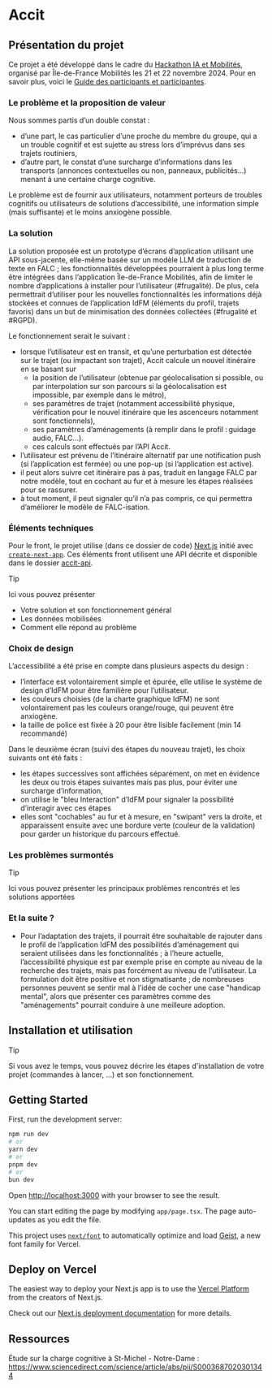 # Accit

## Présentation du projet

Ce projet a été développé dans le cadre du [Hackathon IA et Mobilités](https://www.iledefrance-mobilites.fr/actualites/hackathon-2024-ia-et-mobilites), organisé par Île-de-France Mobilités les 21 et 22 novembre 2024. 
Pour en savoir plus, voici le [Guide des participants et participantes](https://github.com/IleDeFranceMobilites/hackathon_ia_mobilites_2024).


### Le problème et la proposition de valeur 
Nous sommes partis d’un double constat : 
- d’une part, le cas particulier d’une proche du membre du groupe, qui a un trouble cognitif et est sujette au stress lors d’imprévus dans ses trajets routiniers,
- d’autre part, le constat d’une surcharge d’informations dans les transports (annonces contextuelles ou non, panneaux, publicités…) menant à une certaine charge cognitive.

Le problème est de fournir aux utilisateurs, notamment porteurs de troubles cognitifs ou utilisateurs de solutions d’accessibilité, une information simple (mais suffisante) et le moins anxiogène possible.


### La solution
La solution proposée est un prototype d’écrans d’application utilisant une API sous-jacente, elle-même basée sur un modèle LLM de traduction de texte en FALC ; les fonctionnalités développées pourraient à plus long terme être intégrées dans l’application Île-de-France Mobilités, afin de limiter le nombre d’applications à installer pour l’utilisateur (#frugalité). De plus, cela permettrait d’utiliser pour les nouvelles fonctionnalités les informations déjà stockées et connues de l’application IdFM (éléments du profil, trajets favoris) dans un but de minimisation des données collectées (#frugalité et #RGPD).

Le fonctionnement serait le suivant :
- lorsque l’utilisateur est en transit, et qu’une perturbation est détectée sur le trajet (ou impactant son trajet), Accit calcule un nouvel itinéraire en se basant sur
  - la position de l’utilisateur (obtenue par géolocalisation si possible, ou par interpolation sur son parcours si la géolocalisation est impossible, par exemple dans le métro),
  - ses paramètres de trajet (notamment accessibilité physique, vérification pour le nouvel itinéraire que les ascenceurs notamment sont fonctionnels),
  - ses paramètres d’aménagements (à remplir dans le profil : guidage audio, FALC…).
  - ces calculs sont effectués par l’API Accit.
- l’utilisateur est prévenu de l’itinéraire alternatif par une notification push (si l’application est fermée) ou une pop-up (si l’application est active).
- il peut alors suivre cet itinéraire pas à pas, traduit en langage FALC par notre modèle, tout en cochant au fur et à mesure les étapes réalisées pour se rassurer.
- à tout moment, il peut signaler qu’il n’a pas compris, ce qui permettra d’améliorer le modèle de FALC-isation.

### Éléments techniques
Pour le front, le projet utilise (dans ce dossier de code) [Next.js](https://nextjs.org) initié avec [`create-next-app`](https://nextjs.org/docs/app/api-reference/cli/create-next-app).
Ces éléments front utilisent une API décrite et disponible dans le dossier [accit-api](https://github.com/idfm-ai-hackathon/accit-api).

> [!TIP]
> Ici vous pouvez présenter 
> - Votre solution et son fonctionnement général
> - Les données mobilisées
> - Comment elle répond au problème
>
### Choix de design
L’accessibilité a été prise en compte dans plusieurs aspects du design :
- l’interface est volontairement simple et épurée, elle utilise le système de design d’IdFM pour être familière pour l’utilisateur.
- les couleurs choisies (de la charte graphique IdFM) ne sont volontairement pas les couleurs orange/rouge, qui peuvent être anxiogène.
- la taille de police est fixée à 20 pour être lisible facilement (min 14 recommandé)

Dans le deuxième écran (suivi des étapes du nouveau trajet), les choix suivants ont été faits :
- les étapes successives sont affichées séparément, on met en évidence les deux ou trois étapes suivantes mais pas plus, pour éviter une surcharge d’information,
- on utilise le "bleu Interaction" d’IdFM pour signaler la possibilité d’interagir avec ces étapes
- elles sont "cochables" au fur et à mesure, en "swipant" vers la droite, et apparaissent ensuite avec une bordure verte (couleur de la validation) pour garder un historique du parcours effectué.

### Les problèmes surmontés
> [!TIP]
> Ici vous pouvez présenter les principaux problèmes rencontrés et les solutions apportées

### Et la suite ? 
- Pour l’adaptation des trajets, il pourrait être souhaitable de rajouter dans le profil de l’application IdFM des possibilités d’aménagement qui seraient utilisées dans les fonctionnalités ; à l’heure actuelle, l’accessibilité physique est par exemple prise en compte au niveau de la recherche des trajets, mais pas forcément au niveau de l’utilisateur. La formulation doit être positive et non stigmatisante ; de nombreuses personnes peuvent se sentir mal à l’idée de cocher une case "handicap mental", alors que présenter ces paramètres comme des "aménagements" pourrait conduire à une meilleure adoption.

## Installation et utilisation
> [!TIP]
> Si vous avez le temps, vous pouvez décrire les étapes d'installation de votre projet (commandes à lancer, ...) et son fonctionnement.

## Getting Started

First, run the development server:

```bash
npm run dev
# or
yarn dev
# or
pnpm dev
# or
bun dev
```

Open [http://localhost:3000](http://localhost:3000) with your browser to see the result.

You can start editing the page by modifying `app/page.tsx`. The page auto-updates as you edit the file.

This project uses [`next/font`](https://nextjs.org/docs/app/building-your-application/optimizing/fonts) to automatically optimize and load [Geist](https://vercel.com/font), a new font family for Vercel.

## Deploy on Vercel

The easiest way to deploy your Next.js app is to use the [Vercel Platform](https://vercel.com/new?utm_medium=default-template&filter=next.js&utm_source=create-next-app&utm_campaign=create-next-app-readme) from the creators of Next.js.

Check out our [Next.js deployment documentation](https://nextjs.org/docs/app/building-your-application/deploying) for more details.

## Ressources
Étude sur la charge cognitive à St-Michel - Notre-Dame : https://www.sciencedirect.com/science/article/abs/pii/S0003687020301344 
